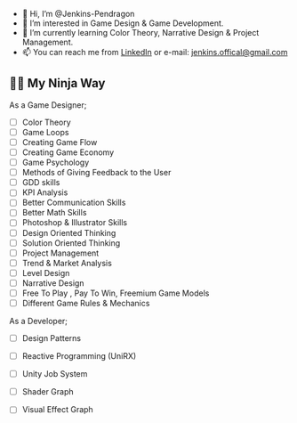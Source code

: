 - 👋 Hi, I’m @Jenkins-Pendragon
- 👀 I’m interested in Game Design & Game Development.
- 🌱 I’m currently learning Color Theory, Narrative Design & Project Management. 
- 📫 You can reach me from [LinkedIn](https://www.linkedin.com/in/jenkinspendragon/) or e-mail: jenkins.offical@gmail.com

## 🐱‍👤 My Ninja Way 

As a Game Designer;

- [ ] Color Theory
- [ ] Game Loops
- [ ] Creating Game Flow
- [ ] Creating Game Economy
- [ ] Game Psychology
- [ ] Methods of Giving Feedback to the User
- [ ] GDD skills
- [ ] KPI Analysis
- [ ] Better Communication Skills
- [ ] Better Math Skills
- [ ] Photoshop & Illustrator Skills
- [ ] Design Oriented Thinking
- [ ] Solution Oriented Thinking
- [ ] Project Management 
- [ ] Trend & Market Analysis
- [ ] Level Design
- [ ] Narrative Design
- [ ] Free To Play , Pay To Win, Freemium Game Models 
- [ ] Different Game Rules & Mechanics

 As a Developer;
 
- [ ] Design Patterns
- [ ] Reactive Programming (UniRX)
- [ ] Unity Job System
- [ ] Shader Graph
- [ ] Visual Effect Graph

